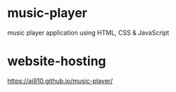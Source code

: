 # music-player
 music player application using HTML, CSS & JavaScript
# website-hosting
https://aj910.github.io/music-player/
